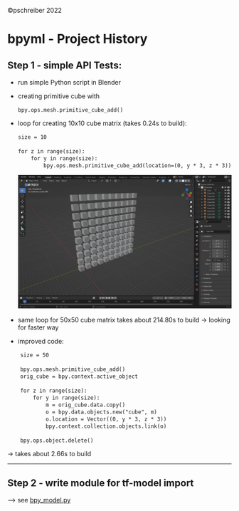 ©pschreiber 2022

# bpyml - Project History

## Step 1 - simple API Tests:
- run simple Python script in Blender
- creating primitive cube with 
    ```
    bpy.ops.mesh.primitive_cube_add()
    ```
- loop for creating 10x10 cube matrix (takes 0.24s to build):
    ```
    size = 10

    for z in range(size):
        for y in range(size):
            bpy.ops.mesh.primitive_cube_add(location=(0, y * 3, z * 3))
    ```
    ![10x10 Matrix](assets/10x10_cube_matrix.png)

- same loop for 50x50 cube matrix takes about 214.80s to build -> looking for faster way
- improved code:
```
    size = 50

    bpy.ops.mesh.primitive_cube_add()
    orig_cube = bpy.context.active_object

    for z in range(size):
        for y in range(size):
            m = orig_cube.data.copy()
            o = bpy.data.objects.new("cube", m)
            o.location = Vector((0, y * 3, z * 3))
            bpy.context.collection.objects.link(o)

    bpy.ops.object.delete()

```
-> takes about 2.66s to build

___

## Step 2 - write module for tf-model import
--> see [bpy_model.py](bpy_model.py)